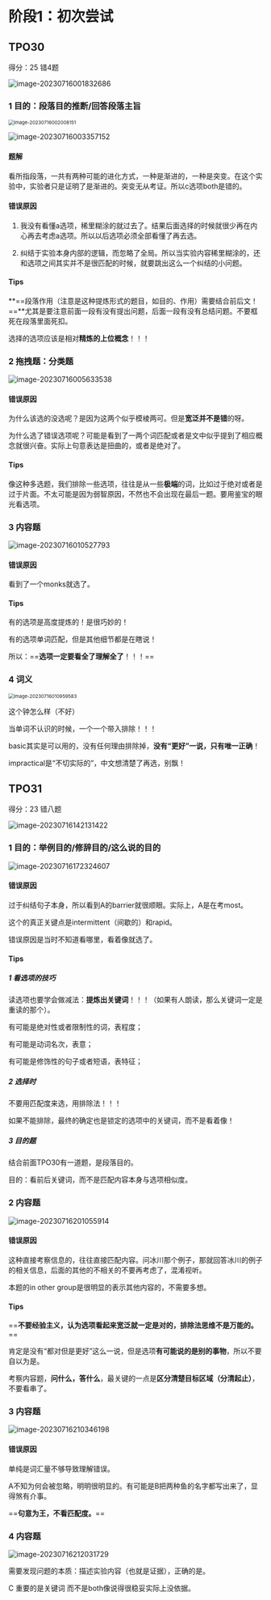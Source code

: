 # 阶段1：初次尝试



## TPO30

得分：25  错4题

![image-20230716001832686](https://raw.githubusercontent.com/Zhu-Shatong/cloudimg/master/img/image-20230716001832686.png)



### 1 目的：段落目的推断/回答段落主旨

<img src="https://raw.githubusercontent.com/Zhu-Shatong/cloudimg/master/img/image-20230716002008151.png" alt="image-20230716002008151" style="zoom:67%;" />

![image-20230716003357152](https://raw.githubusercontent.com/Zhu-Shatong/cloudimg/master/img/image-20230716003357152.png)

#### 题解

看所指段落，一共有两种可能的进化方式，一种是渐进的，一种是突变。在这个实验中，实验者只是证明了是渐进的。突变无从考证。所以c选项both是错的。

#### 错误原因

1. 我没有看懂a选项，稀里糊涂的就过去了。结果后面选择的时候就很少再在内心再去考虑a选项。所以以后选项必须全部看懂了再去选。

2. 纠结于实验本身内部的逻辑，而忽略了全局。所以当实验内容稀里糊涂的，还和选项之间其实并不是很匹配的时候，就要跳出这么一个纠结的小问题。

#### Tips

**==段落作用（注意是这种提炼形式的题目，如目的、作用）需要结合前后文！==**尤其是要注意前面一段有没有提出问题，后面一段有没有总结问题。不要框死在段落里面死扣。

选择的选项应该是相对**精炼的上位概念**！！！



### 2 拖拽题：分类题

![image-20230716005633538](https://raw.githubusercontent.com/Zhu-Shatong/cloudimg/master/img/image-20230716005633538.png)

#### 错误原因

为什么该选的没选呢？是因为这两个似乎模棱两可。但是**宽泛并不是错**的呀。

为什么选了错误选项呢？可能是看到了一两个词匹配或者是文中似乎提到了相应概念就很兴奋。实际上句意表达是扭曲的，或者是绝对了。

#### Tips

像这种多选题，我们排除一些选项，往往是从一些**极端**的词，比如过于绝对或者是过于片面。不太可能是因为弱智原因，不然也不会出现在最后一题。要用鉴宝的眼光看选项。



### 3 内容题

![image-20230716010527793](https://raw.githubusercontent.com/Zhu-Shatong/cloudimg/master/img/image-20230716010527793.png)

#### 错误原因

看到了一个monks就选了。

#### Tips

有的选项是高度提炼的！是很巧妙的！

有的选项单词匹配，但是其他细节都是在瞎说！

所以：==**选项一定要看全了理解全了**！！！==



### 4 词义

<img src="https://raw.githubusercontent.com/Zhu-Shatong/cloudimg/master/img/image-20230716010959583.png" alt="image-20230716010959583" style="zoom:67%;" />

这个钟怎么样（不好）

当单词不认识的时候，一个一个带入排除！！！

basic其实是可以用的，没有任何理由排除掉，**没有“更好”一说，只有唯一正确**！

impractical是“不切实际的”，中文想清楚了再选，别飘！





## TPO31

得分：23  错八题

![image-20230716142131422](https://raw.githubusercontent.com/Zhu-Shatong/cloudimg/master/img/image-20230716142131422.png)



### 1 目的：举例目的/修辞目的/这么说的目的

![image-20230716172324607](https://raw.githubusercontent.com/Zhu-Shatong/cloudimg/master/img/image-20230716172324607.png)

#### 错误原因

过于纠结句子本身，所以看到A的barrier就很顺眼。实际上，A是在考most。

这个的真正关键点是intermittent（间歇的）和rapid。

错误原因是当时不知道看哪里，看着像就选了。

#### Tips

##### 1 看选项的技巧

读选项也要学会做减法：**提炼出关键词**！！！（如果有人朗读，那么关键词一定是重读的那个）。

有可能是绝对性或者限制性的词，表程度；

有可能是动词名次，表意；

有可能是修饰性的句子或者短语，表特征；

##### 2 选择时

不要用匹配度来选，用排除法！！！

如果不能排除，最终的确定也是锁定的选项中的关键词，而不是看着像！

##### 3 目的题

结合前面TPO30有一道题，是段落目的。

目的：看前后关键词，而不是匹配内容本身与选项相似度。





### 2 内容题

![image-20230716201055914](https://raw.githubusercontent.com/Zhu-Shatong/cloudimg/master/img/image-20230716201055914.png)

#### 错误原因

这种直接考察信息的，往往直接匹配内容。问冰川那个例子，那就回答冰川的例子的相关信息，后面的其他的不相关的不要再考虑了，混淆视听。

本题的in other group是很明显的表示其他内容的，不需要多想。

#### Tips

==**不要经验主义，认为选项看起来宽泛就一定是对的，排除法思维不是万能的。**==

肯定是没有“都对但是更好”这么一说，但是选项**有可能说的是别的事物**，所以不要自以为是。

考察内容题，**问什么，答什么**，最关键的一点是**区分清楚目标区域（分清起止）**，不要看串了。



### 3 内容题

![image-20230716210346198](https://raw.githubusercontent.com/Zhu-Shatong/cloudimg/master/img/image-20230716210346198.png)

#### 错误原因

单纯是词汇量不够导致理解错误。

A不知为何会被忽略，明明很明显的。有可能是B把两种鱼的名字都写出来了，显得煞有介事。

==**句意为王，不看匹配度。**==



### 4 内容题

![image-20230716212031729](https://raw.githubusercontent.com/Zhu-Shatong/cloudimg/master/img/image-20230716212031729.png)

需要发现问题的本质：描述实验内容（也就是证据），正确的是。

C 重要的是关键词 而不是both像说得很稳妥实际上没依据。



















